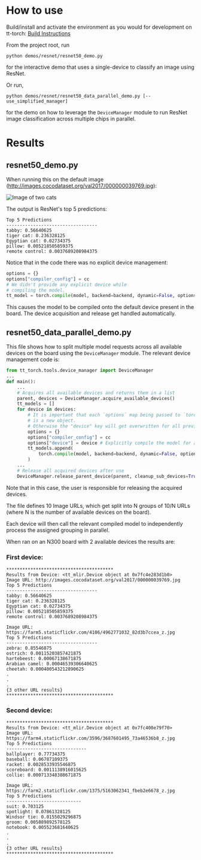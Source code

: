 # How to use
Build/install and activate the environment as you would for development on tt-torch: [Build Instructions](https://docs.tenstorrent.com/tt-torch/build.html)

From the project root, run
```
python demos/resnet/resnet50_demo.py
```
for the interactive demo that uses a single-device to classify an image using ResNet.

Or run,
```
python demos/resnet/resnet50_data_parallel_demo.py [--use_simplified_manager]
```
for the demo on how to leverage the `DeviceManager` module to run ResNet image classification across multiple chips in parallel.

# Results
## resnet50_demo.py
When running this on the default image (http://images.cocodataset.org/val2017/000000039769.jpg):

![Image of two cats](http://images.cocodataset.org/val2017/000000039769.jpg)

The output is ResNet's top 5 predictions:
```
Top 5 Predictions
----------------------------------
tabby: 0.56640625
tiger cat: 0.236328125
Egyptian cat: 0.02734375
pillow: 0.005218505859375
remote control: 0.0037689208984375
```
Notice that in the code there was no explicit device management:
```Python
options = {}
options["compiler_config"] = cc
# We didn't provide any explicit device while
# compiling the model.
tt_model = torch.compile(model, backend=backend, dynamic=False, options=options)
```
This causes the model to be compiled onto the default device present in the board. The device acquisition and release get handled automatically.

## resnet50_data_parallel_demo.py
This file shows how to split multiple model requests across all available devices on the board using the `DeviceManager` module. The relevant device management code is:

```Python
from tt_torch.tools.device_manager import DeviceManager
...
def main():
    ...
    # Acquires all available devices and returns them in a list
    parent, devices = DeviceManager.acquire_available_devices()
    tt_models = []
    for device in devices:
        # It is important that each `options` map being passed to `torch.compile`
        # is a new object.
        # Otherwise the "device" key will get overwritten for all previous devices.
        options = {}
        options["compiler_config"] = cc
        options["device"] = device # Explicitly compile the model for a specific device
        tt_models.append(
            torch.compile(model, backend=backend, dynamic=False, options=options)
        )
    ...
    # Release all acquired devices after use
    DeviceManager.release_parent_device(parent, cleanup_sub_devices=True)
```
Note that in this case, the user is responsible for releasing the acquired devices.

The file defines 10 Image URLs, which get split into N groups of 10/N URLs (where N is the number of available devices on the board).

Each device will then call the relevant compiled model to independently process the assigned grouping in parallel.

When ran on an N300 board with 2 available devices the results are:

### First device:
```
****************************************
Results from Device: <tt_mlir.Device object at 0x7fc4e283d1b0>
Image URL: http://images.cocodataset.org/val2017/000000039769.jpg
Top 5 Predictions
----------------------------------
tabby: 0.56640625
tiger cat: 0.236328125
Egyptian cat: 0.02734375
pillow: 0.005218505859375
remote control: 0.0037689208984375

Image URL: https://farm5.staticflickr.com/4106/4962771032_82d3b7ccea_z.jpg
Top 5 Predictions
----------------------------------
zebra: 0.85546875
ostrich: 0.00115203857421875
hartebeest: 0.00067138671875
Arabian camel: 0.00046539306640625
cheetah: 0.000400543212890625
.
.
.
{3 other URL results}
****************************************
```
### Second device:
```
****************************************
Results from Device: <tt_mlir.Device object at 0x7fc400e79f70>
Image URL: https://farm4.staticflickr.com/3596/3687601495_73a46536b8_z.jpg
Top 5 Predictions
------------------------------
ballplayer: 0.77734375
baseball: 0.06787109375
racket: 0.0028533935546875
scoreboard: 0.0011138916015625
collie: 0.000713348388671875

Image URL: https://farm2.staticflickr.com/1375/5163062341_fbeb2e6678_z.jpg
Top 5 Predictions
----------------------------
suit: 0.703125
spotlight: 0.07861328125
Windsor tie: 0.0155029296875
groom: 0.005889892578125
notebook: 0.005523681640625
.
.
.
{3 other URL results}
****************************************
```
